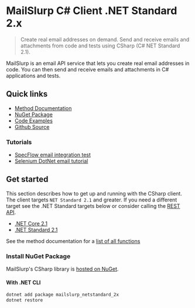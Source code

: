 # MailSlurp C\# Client .NET Standard 2.x

> Create real email addresses on demand. Send and receive emails and attachments from code and tests using CSharp (C# NET Standard 2.1).

MailSlurp is an email API service that lets you create real email addresses in code. You can then send and receive emails and attachments in C# applications and tests.

## Quick links

- [Method Documentation](https://github.com/mailslurp/mailslurp-client-csharp-netstandard-2x)
- [NuGet Package](https://www.nuget.org/packages/mailslurp_netstandard_2x/)
- [Code Examples](https://github.com/mailslurp/examples)
- [Github Source](https://github.com/mailslurp/mailslurp-client-csharp-netstandard-2x)

### Tutorials

- [SpecFlow email integration test](https://www.mailslurp.com/examples/specflow-test-email-accounts/)
- [Selenium DotNet email tutorial](https://www.mailslurp.com/examples/test-emails-selenium-dotnet-csharp/)

## Get started

This section describes how to get up and running with the CSharp client. The client targets `NET Standard 2.1` and greater. If you need a different target see the .NET Standard targets below or consider calling the [REST API](https://docs.mailslurp.com/api/).

- [.NET Core 2.1](https://github.com/mailslurp/mailslurp-client-csharp)
- [.NET Standard 2.1](https://github.com/mailslurp/mailslurp-client-csharp-netstandard-2x)

See the method documentation for a [list of all functions](https://github.com/mailslurp/mailslurp-client-csharp-netstandard-2x)


### Install NuGet Package

MailSlurp's CSharp library is [hosted on NuGet](https://www.nuget.org/packages/mailslurp_netstandard_2x/).

#### With .NET CLI

```bash
dotnet add package mailslurp_netstandard_2x
dotnet restore
```
